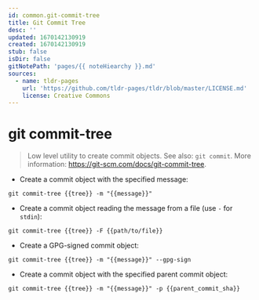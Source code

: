 ```yaml
---
id: common.git-commit-tree
title: Git Commit Tree
desc: ''
updated: 1670142130919
created: 1670142130919
stub: false
isDir: false
gitNotePath: 'pages/{{ noteHiearchy }}.md'
sources:
  - name: tldr-pages
    url: 'https://github.com/tldr-pages/tldr/blob/master/LICENSE.md'
    license: Creative Commons
---
```

# git commit-tree

> Low level utility to create commit objects.
> See also: `git commit`.
> More information: <https://git-scm.com/docs/git-commit-tree>.

- Create a commit object with the specified message:

`git commit-tree {{tree}} -m "{{message}}"`

- Create a commit object reading the message from a file (use `-` for `stdin`):

`git commit-tree {{tree}} -F {{path/to/file}}`

- Create a GPG-signed commit object:

`git commit-tree {{tree}} -m "{{message}}" --gpg-sign`

- Create a commit object with the specified parent commit object:

`git commit-tree {{tree}} -m "{{message}}" -p {{parent_commit_sha}}`

